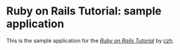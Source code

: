 # Ruby on Rails Tutorial: sample application

This is the sample application for
the [*Ruby on Rails Tutorial*](http://railstutorial.org/)
by [czh](http://163.com/).
